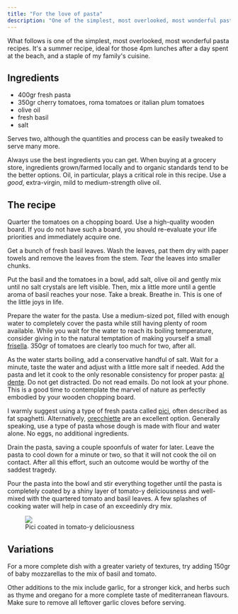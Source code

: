 ```yaml
---
title: "For the love of pasta"
description: "One of the simplest, most overlooked, most wonderful pasta recipes"
---
```


What follows is one of the simplest, most overlooked, most wonderful pasta
recipes. It's a summer recipe, ideal for those 4pm lunches
after a day spent at the beach, and a staple of my family's cuisine.

## Ingredients

- 400gr fresh pasta
- 350gr cherry tomatoes, roma tomatoes or italian plum tomatoes
- olive oil
- fresh basil
- salt

Serves two, although the quantities and process can be easily tweaked to serve
many more.

Always use the best ingredients you can get. When buying at a grocery store,
ingredients grown/farmed locally and to organic standards tend to be the better
options. Oil, in particular, plays a critical role in this recipe. Use a 
_good_, extra-virgin, mild to medium-strength olive oil.

## The recipe

Quarter the tomatoes on a chopping board. Use a high-quality wooden board. If
you do not have such a board, you should re-evaluate your life priorities and 
immediately acquire one.

Get a bunch of fresh basil leaves. Wash the leaves, pat them dry with paper
towels and remove the leaves from the stem. _Tear_ the leaves into smaller
chunks.

Put the basil and the tomatoes in a bowl, add salt, olive oil and gently mix 
until no salt crystals are left visible. Then, mix a little more until a gentle
aroma of basil reaches your nose. Take a break. Breathe in. This is one of the 
little joys in life.

Prepare the water for the pasta. Use a medium-sized pot, filled with enough
water to completely cover the pasta while still having plenty of room 
available. While you wait for the water to reach its boiling temperature, 
consider giving in to the natural temptation of making yourself a small 
[frisella][frisella]. 350gr of tomatoes are clearly too much for two, after 
all.

As the water starts boiling, add a conservative handful of salt. Wait for a 
minute, taste the water and adjust with a little more salt if needed. Add the
pasta and let it cook to the only resonable consistency for proper pasta: 
[al dente][al-dente]. Do not get distracted. Do not read emails. Do not look at 
your phone. This is a good time to contemplate the marvel of nature as 
perfectly embodied by your wooden chopping board.

I warmly suggest using a type of fresh pasta called [pici][pici], often 
described as fat spaghetti. Alternatively, [orecchiette][orecchiette] are an
excellent option. Generally speaking, use a type of pasta whose dough is made
with flour and water alone. No eggs, no additional ingredients.

Drain the pasta, saving a couple spoonfuls of water for later. Leave the pasta 
to cool down for a minute or two, so that it will not cook the oil on contact. 
After all this effort, such an outcome would be worthy of the saddest tragedy.

Pour the pasta into the bowl and stir everything together until the pasta is 
completely coated by a shiny layer of tomato-y deliciousness and well-mixed 
with the quartered tomato and basil leaves. A few splashes of cooking water
will help in case of an exceedinly dry mix.

<figure>
  <img src="{{ '/images/pasta.jpg' | prepend: site.baseurl | prepend: site.url }}">
  <figcaption>
    Pici coated in tomato-y deliciousness
  </figcaption>
</figure>

## Variations

For a more complete dish with a greater variety of textures, try adding 150gr
of baby mozzarellas to the mix of basil and tomato. 

Other additions to the mix include garlic, for a stronger kick, and herbs such
as thyme and oregano for a more complete taste of mediterranean flavours. Make 
sure to remove all leftover garlic cloves before serving.

[frisella]: https://www.thespruceeats.com/friselle-or-rusk-bread-from-puglia-2017683
[al-dente]: https://en.wikipedia.org/wiki/Al_dente
[organic-farming]: https://en.wikipedia.org/wiki/Organic_farming
[pici]: https://en.wikipedia.org/wiki/Pici
[orecchiette]: https://en.wikipedia.org/wiki/Orecchiette



